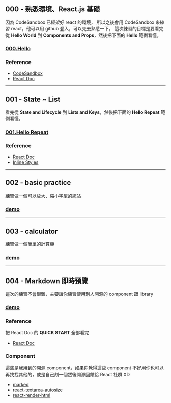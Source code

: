 ## 000 -  熟悉環境、React.js 基礎

因為 CodeSandbox 已經架好 react 的環境， 所以之後會用 CodeSandbox 來練習 react，他可以用 github 登入，可以先去熟悉一下。
這次練習的目標是要看完從 __Hello World__ 到 __Components and Props__，然後把下面的 __Hello__ 範例看懂。

### [000.Hello](https://codesandbox.io/s/g5qo6nVKk)

### Reference

- [CodeSandbox](https://codesandbox.io/)
- [React Doc](https://facebook.github.io/react/docs/hello-world.html)

---

## 001 -  State ~ List

看完從 __State and Lifecycle__ 到 __Lists and Keys__，然後把下面的 __Hello Repeat__ 範例看懂。

### [001.Hello Repeat](https://codesandbox.io/s/ElXwr84yW)

### Reference

- [React Doc](https://facebook.github.io/react/docs/state-and-lifecycle.html)
- [Inline Styles](https://zhenyong.github.io/react/tips/inline-styles.html)

---

## 002 -  basic practice

練習做一個可以放大、縮小字型的網站

### [demo](https://codesandbox.io/embed/k5KoXLJzx?view=preview)

---

## 003 -  calculator

練習做一個簡單的計算機

### [demo](https://codesandbox.io/embed/NJvMzm8m?view=preview)

---

## 004 - Markdown 即時預覽

這次的練習不會很難，主要讓你練習使用別人開源的 component 跟 library

### [demo](https://codesandbox.io/s/0o6w295ynn?view=preview)

### Reference

把 React Doc 的 __QUICK START__ 全部看完
- [React Doc](https://facebook.github.io/react/docs/state-and-lifecycle.html)

### Component

這些是我用到的開源 component，如果你覺得這些 component 不好用你也可以再找找其他的，或是自己刻一個然後開源回饋給 React 社群 XD

- [marked](https://github.com/chjj/marked)
- [react-textarea-autosize](https://github.com/andreypopp/react-textarea-autosize)
- [react-render-html](https://github.com/noraesae/react-render-html)


